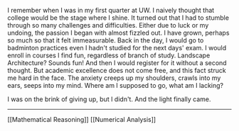 I remember when I was in my first quarter at UW. I naively thought that college would be the stage where I shine. It turned out that I had to stumble through so many challenges and difficulties. Either due to luck or my undoing, the passion I began with almost fizzled out. I have grown, perhaps so much so that it felt immeasurable. Back in the day, I would go to badminton practices even I hadn't studied for the next days' exam. I would enroll in courses I find fun, regardless of branch of study. Landscape Architecture? Sounds fun! And then I would register for it without a second thought. But academic excellence does not come free, and this fact struck me hard in the face. The anxiety creeps up my shoulders, crawls into my ears, seeps into my mind. Where am I supposed to go, what am I lacking? 

I was on the brink of giving up, but I didn't. And the light finally came.

---

[[Mathematical Reasoning]]
[[Numerical Analysis]]
